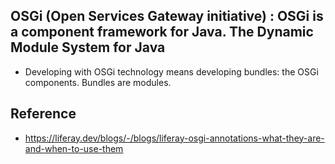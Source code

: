 ## OSGi (Open Services Gateway initiative) : OSGi is a component framework for Java. The Dynamic Module System for Java

  - Developing with OSGi technology means developing bundles: the OSGi components. Bundles are modules.



## Reference

- https://liferay.dev/blogs/-/blogs/liferay-osgi-annotations-what-they-are-and-when-to-use-them
